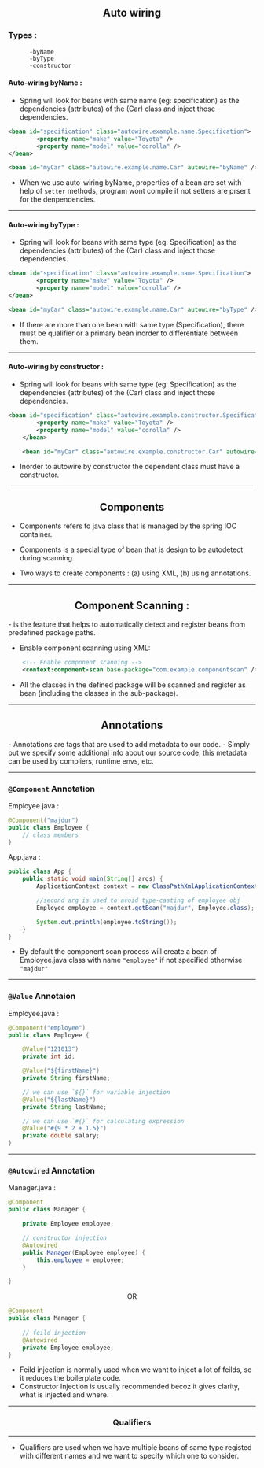 <div style="text-align: center;">

## Auto wiring

</div>

### Types : 

          -byName 
          -byType
          -constructor

####  Auto-wiring byName :

- Spring will look for beans with same name (eg: specification) as the dependencies (attributes) of the (Car) class and inject those dependencies. <br>
```xml
<bean id="specification" class="autowire.example.name.Specification">
        <property name="make" value="Toyota" />
        <property name="model" value="corolla" />
</bean>

<bean id="myCar" class="autowire.example.name.Car" autowire="byName" />
```

- When we use auto-wiring byName, properties of a bean are set with help of `setter` methods, program wont compile if not setters are prsent for the denpendencies. 

<hr> 

#### Auto-wiring byType : 

- Spring will look for beans with same type (eg: Specification) as the dependencies (attributes) of the (Car) class and inject those dependencies.

```xml
<bean id="specification" class="autowire.example.name.Specification">
        <property name="make" value="Toyota" />
        <property name="model" value="corolla" />
</bean>

<bean id="myCar" class="autowire.example.name.Car" autowire="byType" />
```

- If there are more than one bean with same type (Specification), there must be qualifier or a primary bean inorder to differentiate between them.

<hr>

#### Auto-wiring by constructor : 

- Spring will look for beans with same type (eg: Specification) as the dependencies (attributes) of the (Car) class and inject those dependencies.

```xml
<bean id="specification" class="autowire.example.constructor.Specification">
        <property name="make" value="Toyota" />
        <property name="model" value="corolla" />
    </bean>

    <bean id="myCar" class="autowire.example.constructor.Car" autowire="constructor" />
```

- Inorder to autowire by constructor the dependent class must have a constructor.

<hr>

<div style="text-align: center;">

## Components

</div>

- Components refers to java class that is managed by the spring IOC container.
- Components is a special type of bean that is design to be autodetect during scanning.

- Two ways to create components : (a) using XML, (b) using annotations.


<!-- later add examples of annotations -->
<hr>
<div style="text-align: center;">

## Component Scanning : 

</div>
- is the feature that helps to automatically detect and register beans from predefined package paths.

- Enable component scanning using XML: 
```xml
    <!-- Enable component scanning -->
    <context:component-scan base-package="com.example.componentscan" />
```

- All the classes in the defined package will be scanned and register as bean (including the classes in the sub-package).

<hr>

<div style="text-align: center;">

## Annotations

</div>
- Annotations are tags that are used to add metadata to our code.
- Simply put we specify some additional info about our source code, this metadata can be used by compliers, runtime envs, etc.

<hr> 

### `@Component` Annotation

Employee.java : 
```java
@Component("majdur")
public class Employee {
    // class members
}
```

App.java : 
```java
public class App {
    public static void main(String[] args) {
        ApplicationContext context = new ClassPathXmlApplicationContext("componentScanDemo.xml");

        //second arg is used to avoid type-casting of employee obj
        Employee employee = context.getBean("majdur", Employee.class);

        System.out.println(employee.toString());
    }
}
```

- By default the component scan process will create a bean of Employee.java class with name `"employee"`
if not specified otherwise `"majdur"`

<hr>

### `@Value` Annotaion

Employee.java : 

```java
@Component("employee")
public class Employee {

    @Value("121013")
    private int id;

    @Value("${firstName}")
    private String firstName;

    // we can use `${}` for variable injection
    @Value("${lastName}")
    private String lastName;

    // we can use `#{}` for calculating expression
    @Value("#{9 * 2 + 1.5}")
    private double salary;
}
```

<hr>

### `@Autowired` Annotation

Manager.java : 
```java
@Component
public class Manager {

    private Employee employee;

    // constructor injection
    @Autowired
    public Manager(Employee employee) {
        this.employee = employee;
    }

}
```
<center> OR </center>
 

```java
@Component
public class Manager {
    
    // feild injection
    @Autowired
    private Employee employee;
}
```

- Feild injection is normally used when we want to inject a lot of feilds, so it reduces the boilerplate code.
- Constructor Injection is usually recommended becoz it gives clarity, what is injected and where.

<hr>

<div style="text-align: center">

### Qualifiers

</div>

<hr>

- Qualifiers are used when we have multiple beans of same type registed with different names and we want to specify which one to consider.
